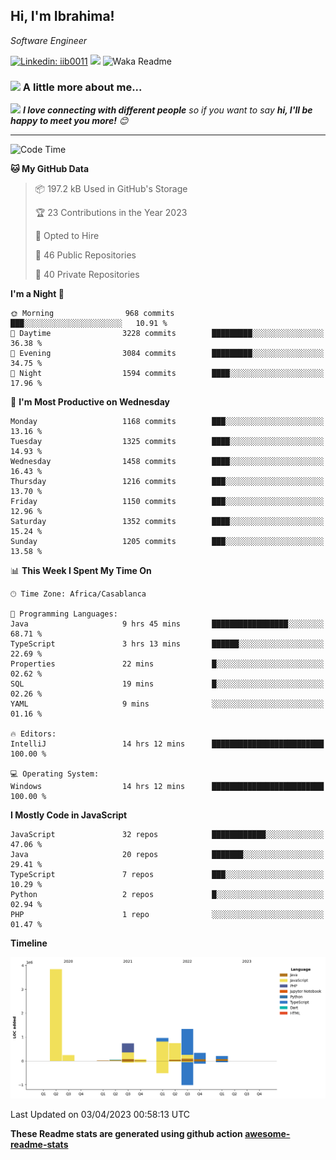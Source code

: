 <h2>Hi, I'm Ibrahima! </h2>
<p><em>Software Engineer 
</em></p>


[![Linkedin: iib0011](https://img.shields.io/badge/-iib0011-blue?style=flat-square&logo=Linkedin&logoColor=white&link=https://www.linkedin.com/in/iib0011/)](https://www.linkedin.com/in/iib0011/)
![](https://visitor-badge.glitch.me/badge?page_id=iib0011)
![Waka Readme](https://github.com/iib0011/iib0011/workflows/Waka%20Readme/badge.svg)


### <img src="https://media.giphy.com/media/VgCDAzcKvsR6OM0uWg/giphy.gif" width="50"> A little more about me...  


<img src="https://media.giphy.com/media/LnQjpWaON8nhr21vNW/giphy.gif" width="60"> <em><b>I love connecting with different people</b> so if you want to say <b>hi, I'll be happy to meet you more!</b> 😊</em>

---
<!--START_SECTION:waka-->
![Code Time](http://img.shields.io/badge/Code%20Time-1%2C994%20hrs%2055%20mins-blue)

**🐱 My GitHub Data** 

> 📦 197.2 kB Used in GitHub's Storage 
 > 
> 🏆 23 Contributions in the Year 2023
 > 
> 💼 Opted to Hire
 > 
> 📜 46 Public Repositories 
 > 
> 🔑 40 Private Repositories 
 > 
**I'm a Night 🦉** 

```text
🌞 Morning                968 commits         ███░░░░░░░░░░░░░░░░░░░░░░   10.91 % 
🌆 Daytime                3228 commits        █████████░░░░░░░░░░░░░░░░   36.38 % 
🌃 Evening                3084 commits        █████████░░░░░░░░░░░░░░░░   34.75 % 
🌙 Night                  1594 commits        ████░░░░░░░░░░░░░░░░░░░░░   17.96 % 
```
📅 **I'm Most Productive on Wednesday** 

```text
Monday                   1168 commits        ███░░░░░░░░░░░░░░░░░░░░░░   13.16 % 
Tuesday                  1325 commits        ████░░░░░░░░░░░░░░░░░░░░░   14.93 % 
Wednesday                1458 commits        ████░░░░░░░░░░░░░░░░░░░░░   16.43 % 
Thursday                 1216 commits        ███░░░░░░░░░░░░░░░░░░░░░░   13.70 % 
Friday                   1150 commits        ███░░░░░░░░░░░░░░░░░░░░░░   12.96 % 
Saturday                 1352 commits        ████░░░░░░░░░░░░░░░░░░░░░   15.24 % 
Sunday                   1205 commits        ███░░░░░░░░░░░░░░░░░░░░░░   13.58 % 
```


📊 **This Week I Spent My Time On** 

```text
🕑︎ Time Zone: Africa/Casablanca

💬 Programming Languages: 
Java                     9 hrs 45 mins       █████████████████░░░░░░░░   68.71 % 
TypeScript               3 hrs 13 mins       ██████░░░░░░░░░░░░░░░░░░░   22.69 % 
Properties               22 mins             █░░░░░░░░░░░░░░░░░░░░░░░░   02.62 % 
SQL                      19 mins             █░░░░░░░░░░░░░░░░░░░░░░░░   02.26 % 
YAML                     9 mins              ░░░░░░░░░░░░░░░░░░░░░░░░░   01.16 % 

🔥 Editors: 
IntelliJ                 14 hrs 12 mins      █████████████████████████   100.00 % 

💻 Operating System: 
Windows                  14 hrs 12 mins      █████████████████████████   100.00 % 
```

**I Mostly Code in JavaScript** 

```text
JavaScript               32 repos            ████████████░░░░░░░░░░░░░   47.06 % 
Java                     20 repos            ███████░░░░░░░░░░░░░░░░░░   29.41 % 
TypeScript               7 repos             ███░░░░░░░░░░░░░░░░░░░░░░   10.29 % 
Python                   2 repos             █░░░░░░░░░░░░░░░░░░░░░░░░   02.94 % 
PHP                      1 repo              ░░░░░░░░░░░░░░░░░░░░░░░░░   01.47 % 
```



**Timeline**

![Lines of Code chart](https://raw.githubusercontent.com/iib0011/iib0011/master/assets/bar_graph.png)


 Last Updated on 03/04/2023 00:58:13 UTC
<!--END_SECTION:waka-->

**These Readme stats are generated using github action [awesome-readme-stats](https://github.com/iib0011/waka-readme-stats)**
